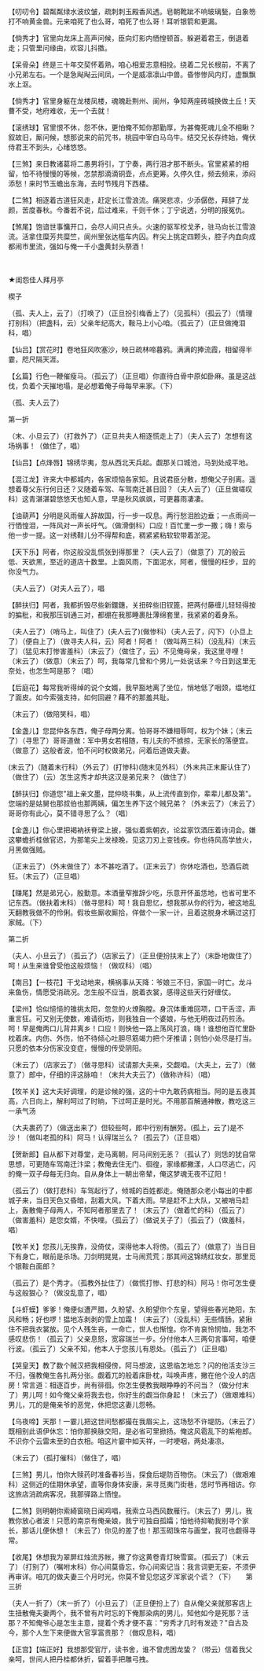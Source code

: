 <!-- { "loadSidebar": true } -->
【叨叨令】碧粼粼绿水波纹皱，疏刺刺玉殿香风透。皂朝靴跐不响玻璃甃，白象笏打不响黄金兽。元来咱死了也么哥，咱死了也么哥！耳听银箭和更漏。

【倘秀才】官里向龙床上高声问候，臣向灯影内恓惶顿首。躲避着君王，倒退着走；只管里问缘由，欢容儿抖擞。

【呆骨朵】终是三十年交契怀着熟，咱心相爱志意相投。绕着二兄长根前，不离了小兄弟左右。一个是急飐飐云间凤，一个是威凛凛山中兽。昏惨惨风内灯，虚飘飘水上沤。

【倘秀才】官里身躯在龙楼凤楼，魂魄赴荆州、阆州，争知两座砖城换做土丘！天曹不受，地府难收，无一个去就！

【滚绣球】官里恨不休，怨不休，更怕俺不知你那勤厚，为甚俺死魂儿全不相瞅？叙故旧，厮问候，想那说来的前咒书，桃园中宰白马乌牛。结交兄长存终始，俺伏侍君王不到头，心绪悠悠。

【三煞】来日教诸葛将二愚男将引，丁宁奏，两行泪才那不断头。官里紧紧的相留，怕不待慢慢的等候，怎禁那滴滴铜壶，点点更筹。久停久住，频去频来，添闷添愁！来时节玉蟾出东海，去时节残月下西楼。

【二煞】相逐着古道狂风走，赶定长江雪浪流。痛哭悲凉，少添僝僽，拜辞了龙颜，苦度春秋。今番若不说，后过难来，千则千休；丁宁说透，分明的报冤仇。

【煞尾】饱谙世事慵开口，会尽人间只点头。火速的驱军校戈矛，驻马向长江雪浪流。活拿住糜芳共糜竺，阆州里张达槛车内囚。杵尖上挑定四颗头，腔子内血向成都闹市里流，强如与俺一千小盏黄封头祭酒！



　




★闺怨佳人拜月亭

楔子

（孤、夫人上，云了）（打唤了）（正旦扮引梅香上了）（见孤科）（孤云了）（情理打别科）（把盏科，云）父亲年纪高大，鞍马上小心咱。（孤云了）（正旦做掩泪科，唱）

【仙吕】【赏花时】卷地狂风吹塞沙，映日疏林啼暮鸦。满满的捧流霞，相留得半霎，咫尺隔天涯。

【幺篇】行色一鞭催瘦马。（孤云了）（正旦唱）你直待白骨中原如卧麻。虽是这战伐，负着个天摧地塌，是必想着俺子母每早来家。（下）

（孤、夫人云了）


第一折

（末、小旦云了）（打救外了）（正旦共夫人相逐慌走上了）（夫人云了）怎想有这场祸事！（做住了，唱）

【仙吕】【点烽唇】锦绣华夷，忽从西北天兵起。觑那关口城池，马到处成平地。

【混江龙】许来大中都城内，各家烦恼各家知。且说君臣分散，想俺父子别离。遥想着尊父东行何日还？又随着车驾、车驾南迁甚日回？（夫人云了）（正旦做嗟叹科）这青湛湛碧悠悠天也知人意，早是秋风飒飒，可更暮雨凄凄。

【油葫芦】分明是风雨催人辞故国，行一步一叹息。两行愁泪脸边垂；一点雨间一行恓惶泪，一阵风对一声长吁气。（做滑倒科）口应！百忙里一步一撒；嗨！索与他一步一提。这一对绣鞋儿分不得帮和底，稠紧紧粘软软带着淤泥。

【天下乐】阿者，你这般没乱慌张到得那里？（夫人云了）（做意了）兀的般云低、天欲黑，至近的道店十数里。上面风雨，下面泥水，阿者，慢慢的枉步，显的你没气力。

（夫人云了）（对夫人云了），唱

【醉扶归】阿者，我都折毁尽些新鐶鏸，关扭碎些旧钗篦，把两付藤缠儿轻轻得按的揙秕，和我那压钏通三对，都绷在我那睡裹肚薄绵套里，我紧紧的着身系。

（夫人云了）（哨马上，叫住了）(夫人云了)(做惨科）（夫人云了，闪下）（小旦上了）（便自上了）（做寻夫人科，云）阿者！阿者！（做叫两三科）（没乱科）（末云了）（猛见末打惨害羞科）（末云了）（做住了，云）不见俺母亲，我这里寻哩！（末云了）（做意）（末云了）呵，我每常几曾和个男儿一处说话来？今日到这里无奈处，也怎生呵是那？（唱）

【后庭花】每常我听得绰的说个女婿，我早豁地离了坐位，悄地低了咽颈，缊地红了面皮。如今索强支持，如何回避？藉不的那羞共耻。

（末云了）（做陪笑科，唱）

【金盏儿】您昆仲各东西，俺子母两分离。怕哥哥不嫌相辱呵，权为个妹；（末云了）（寻思了）哥哥道做：军中男女若相随，有儿夫的不掳掠，无家长的落便宜。（做意了）这般者波，怕不问时权做弟兄，问着后道做夫妻。

(末云了)（随着末行科）（外云了）(打惨科)(随末见外科）（外末共正末厮认住了）（做住了）（云）怎生这秀才却共这汉是弟兄来？（做住了）

【醉扶归】你道您"祖上亲文墨，昆仲晓书集，从上流传直到你，辈辈儿都及第"。您端的是姑舅也那叔伯也那两姨，偏怎生养下这个贼兄弟？（外末云了）（末云了）哥哥你有此心，莫不错寻思了么？（唱）

【金盏儿】你心里把褐衲袄脊梁上披，强似着紫朝衣，论盆家饮酒压着诗词会。嫌这攀蟾折桂做官迟，为那笔尖上发禄晚，见这刀刃上变钱疾。你也待风高学放火，月黑做强贼。

（正末云了）（外末做住了）本不甚吃酒了。（正末云了）你休吃酒也，恐酒后疏狂。（末云了）（正旦唱）

【赚尾】然是弟兄心，殷勤意。本酒量窄推辞少吃，乐意开怀虽恁地，也省可里不记东西。（做扶着末科）（做寻思科）呵！我自思忆，想我那从你的行为，被这地乱天翻教我做不的伶俐。假妆些厮收厮拾，佯做个一家一计，且着这脱身术瞒过这打家贼。（下）


第二折

（夫人、小旦云了）（孤云了）（店家云了）（正旦便扮扶末上了）（末卧地做住了）呵！从生来谁曾受他这般烦恼！（做叹科）（唱）

【南吕】【一枝花】干戈动地来，横祸事从天降：爷娘三不归，家国一时亡。龙斗来鱼伤，情愿受消疏况。怎生般不应当，脱着衣裳，感得这些天行好缠仗。

【梁州】恰似悒悒的锥挑太阳，忽忽的火燎胸膛。身沉体重难回项，口干舌涩，声重言狂。可又别无使数，难请街坊，则我独自一个婆娘，与他无明夜过药煎汤。呵！早是俺两口儿背井离乡！口应！则怏他一路上荡风打浪，嗨！谁想他百忙里卧枕着床。内伤、外伤，怕不待倾心吐胆尽筋竭力把个牙推请；则怕小处尽是打当。只愿的依本分伤家没变症，慢慢的传受阴阳。

（末云了）（店家云了）（做寻思科）试请那大夫来，交觑咱。（大夫上，云了）（做意了）郎中，仔细的评这脉咱！（末共大夫云了）（做称许科）（唱）

【牧羊关】这大夫好调理，的是诊候的强，这的十中九敢药病相当。阿的是五夜其高，六日向上，解利呵过了时晌，下过呵正是时光。不用那百解通神散，教吃这三一承气汤

（大夫裹药了）（做送出来了）但较些呵，郎中行别有酬劳。(孤上，云了)是不沙！（做叫老孤的科）阿马！认得瑞兰么？（孤云了）（正旦唱）

【贺新郎】自从都下对尊堂，走马离朝，阿马间别无恙？（孤认了）则恁的犹自常思想，可更随车驾南迁汴梁；教俺去住无门、徊徨，家缘都撇漾，人口尽逃亡，闪的俺一双子母每无归向。自从身体上一朝出帝辇，俺这梦魂无夜不辽阳！

（孤云了）（做打悲科）车驾起行了，倾城的百姓都走。俺随那众老小每出的中都城子来，当日天色又昏暗，刮着大风，下着大雨。早是赶不上大队，又被哨马赶上，轰散俺子母两人，不知阿者那里去了！（末云了）（做着忙的科）（孤云了）（做害羞科）是您女婿，不快哩。（孤云了）（做说关子了）（孤云了）（做羞科，唱）

【牧羊关】您孩儿无挨靠，没倚仗，深得他本人将傍。（孤云了）（做意了）当日目下有身亡，眼前是杀场。刀剑明晃晃，士马闹荒荒；那其间这锦绣红妆女，那里觅个银鞍白面郎？

（孤云了）是个秀才。（孤教外扯住了）（做慌打惨、打悲的科）阿马！你可怎生便与这般狠心？（做没乱意了，唱）

【斗虾蟆】爹爹！俺便似遭严腊，久盼望、久盼望你个东皇，望得些春光艳阳，东风和畅；好也啰！揾地冻剥剥的雪上加霜！（末云了）（没乱科）无些情肠，紧揪住不把我衣裳放。见个人残生丧，一命亡，世人也惭惶。你不肯哀怜悯恤，我怎不感叹悲伤！（孤云了）父亲息怒，宽容瑞兰一步。分付他本人三两句言事呵，咱便行波。（孤云了）父亲不知，他本人于您孩儿有恩处。（孤云了）（正旦唱）

【哭皇天】教了数个贼汉把我相侵傍，阿马想波，这恩临怎地忘？闪的他活支沙三不归，强教俺生各扎两分张。觑着兀的般着床卧枕，叫唤声疼，撇在他个没人的店房！常言道：相逐百步，尚有徘徊。你怎生便教我眼睁睁的不问当？（做分付末了）男儿呵！如今俺父亲将我去也，你好生的觑当你身起！（末云了）（做艰难科）男儿，兀的是俺亲爷的恶党，休把您这妻儿怨畅。

【乌夜啼】天那！一霎儿把这世间愁都撮在我眉尖上，这场愁不许堤防。（末云了）既相别此语伊休忘：怕你那换脉交阳，是必省可里掀扬。俺这风雹乱下的紫袍郎。不识你个云雷未至的白衣相。咱这片霎中如天祥，一时哽咽，两处凄凉。

（末云了）（孤打催科）（做住了，唱）

【三煞】男儿，怕你大赎药时准备春衫当，探食后堤防百物伤。（末云了）（做艰难科）这侧近的佳期休承望，直等你身体安康，来寻觅夷门街巷，恁时节再相访。你这旅店消疏病客况，我那驿路上恓惶。

【二煞】则明朝你索綺窗晓日闻鸡唱，我索立马西风数雁行。（末云了）男儿，我教你放心者波！只愿的南京有俺亲娘，我宁可独自孤孀；怕他待抑勒我别寻个家长，那话儿便休想！（末云了）你见的差了也！那玉砌珠帘与画堂，我可也觑得寻常。

【收尾】休想我为翠屏红烛流苏帐，撇了你这黄卷青灯映雪窗。（孤云了）（末云了）（打别了）（嘱咐末科）你心间莫昏忘，你心间索记当：我言词更无妄，不须伊再审详。咱兀的做夫妻三个月时光，你莫不曾见您这歹浑家说个谎？（下）
　
第三折

（夫人一折了）（末一折了）（小旦云了）（正旦便扮上了）自从俺父亲就那客店上生扭散俺夫妻两个，我不曾有片时忘的下俺那染病的男儿，知他如今是死那？活那？不知俺爷心是怎生主意，提着个秀才便不喜："穷秀才几时有发迹？"自古及今，那个人生下来便做大官享富贵那？（做叹息科，唱）

【正宫】【端正好】我想那受官厅，读书舍，谁不曾虎困龙蛰？（带云）信着我父亲呵，世间人把丹桂都休折，留着手把雕弓拽。

